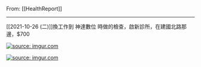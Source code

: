 From: [[HealthReport]]

---

[[2021-10-26 (二)]]換工作到 神達數位 時做的檢查，啟新診所，在建國北路那邊，$700

<a href="https://imgur.com/kEeqEDU"><img src="https://i.imgur.com/kEeqEDU.jpg" title="source: imgur.com" wdith="600px"/></a>

<a href="https://imgur.com/lSjpXTL"><img src="https://i.imgur.com/lSjpXTL.jpg" title="source: imgur.com" wdith="600px"/></a>
